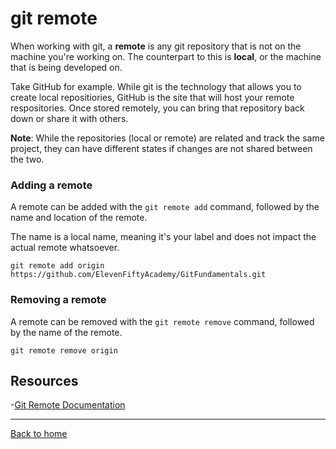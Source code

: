 # git remote

When working with git, a **remote** is any git repository that is not on the machine you're working on. The counterpart to this is **local**, or the machine that is being developed on. 

Take GitHub for example. While git is the technology that allows you to create local repositiories, GitHub is the site that will host your remote respositories. Once stored remotely, you can bring that repository back down or share it with others. 

**Note**: While the repositories (local or remote) are related and track the same project, they can have different states if changes are not shared between the two. 

### Adding a remote

A remote can be added with the `git remote add` command, followed by the name and location of the remote. 

The name is a local name, meaning it's your label and does not impact the actual remote whatsoever. 

```
git remote add origin https://github.com/ElevenFiftyAcademy/GitFundamentals.git
```
### Removing a remote

A remote can be removed with the `git remote remove` command, followed by the name of the remote. 

```
git remote remove origin
```

## Resources
-[Git Remote Documentation](https://git-scm.com/docs/git-remote)

---

[Back to home](../README.md)